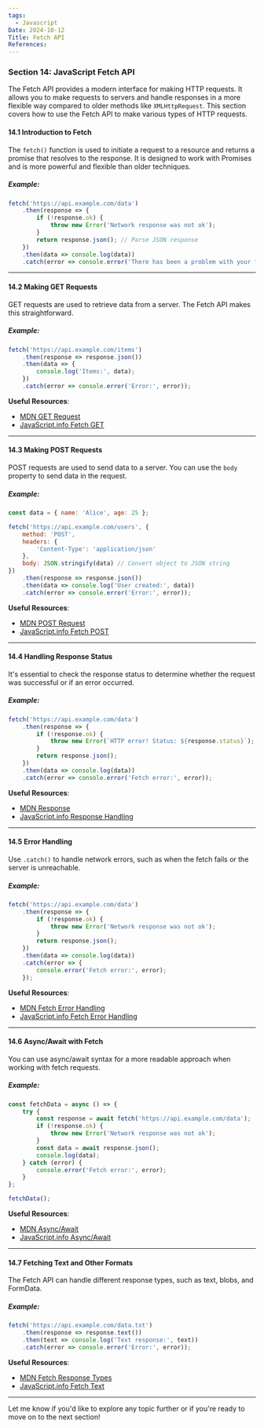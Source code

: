 ```yaml
---
tags:
  - Javascript
Date: 2024-10-12
Title: Fetch API
References:
---
```

### Section 14: **JavaScript Fetch API**

The Fetch API provides a modern interface for making HTTP requests. It allows you to make requests to servers and handle responses in a more flexible way compared to older methods like `XMLHttpRequest`. This section covers how to use the Fetch API to make various types of HTTP requests.

#### 14.1 Introduction to Fetch

The `fetch()` function is used to initiate a request to a resource and returns a promise that resolves to the response. It is designed to work with Promises and is more powerful and flexible than older techniques.

##### Example:
```javascript
fetch('https://api.example.com/data')
    .then(response => {
        if (!response.ok) {
            throw new Error('Network response was not ok');
        }
        return response.json(); // Parse JSON response
    })
    .then(data => console.log(data))
    .catch(error => console.error('There has been a problem with your fetch operation:', error));
```
---

#### 14.2 Making GET Requests

GET requests are used to retrieve data from a server. The Fetch API makes this straightforward.

##### Example:
```javascript
fetch('https://api.example.com/items')
    .then(response => response.json())
    .then(data => {
        console.log('Items:', data);
    })
    .catch(error => console.error('Error:', error));
```

**Useful Resources**:
- [MDN GET Request](https://developer.mozilla.org/en-US/docs/Web/API/Fetch_API/Using_Fetch#making_a_get_request)
- [JavaScript.info Fetch GET](https://javascript.info/fetch#fetch)

---

#### 14.3 Making POST Requests

POST requests are used to send data to a server. You can use the `body` property to send data in the request.

##### Example:
```javascript
const data = { name: 'Alice', age: 25 };

fetch('https://api.example.com/users', {
    method: 'POST',
    headers: {
        'Content-Type': 'application/json'
    },
    body: JSON.stringify(data) // Convert object to JSON string
})
    .then(response => response.json())
    .then(data => console.log('User created:', data))
    .catch(error => console.error('Error:', error));
```

**Useful Resources**:
- [MDN POST Request](https://developer.mozilla.org/en-US/docs/Web/API/Fetch_API/Using_Fetch#making_a_post_request)
- [JavaScript.info Fetch POST](https://javascript.info/fetch#post)

---

#### 14.4 Handling Response Status

It's essential to check the response status to determine whether the request was successful or if an error occurred.

##### Example:
```javascript
fetch('https://api.example.com/data')
    .then(response => {
        if (!response.ok) {
            throw new Error(`HTTP error! Status: ${response.status}`);
        }
        return response.json();
    })
    .then(data => console.log(data))
    .catch(error => console.error('Fetch error:', error));
```

**Useful Resources**:
- [MDN Response](https://developer.mozilla.org/en-US/docs/Web/API/Response)
- [JavaScript.info Response Handling](https://javascript.info/fetch#response)

---

#### 14.5 Error Handling

Use `.catch()` to handle network errors, such as when the fetch fails or the server is unreachable.

##### Example:
```javascript
fetch('https://api.example.com/data')
    .then(response => {
        if (!response.ok) {
            throw new Error('Network response was not ok');
        }
        return response.json();
    })
    .then(data => console.log(data))
    .catch(error => {
        console.error('Fetch error:', error);
    });
```

**Useful Resources**:
- [MDN Fetch Error Handling](https://developer.mozilla.org/en-US/docs/Web/API/Fetch_API/Using_Fetch#handling_errors)
- [JavaScript.info Fetch Error Handling](https://javascript.info/fetch#handling-errors)

---

#### 14.6 Async/Await with Fetch

You can use async/await syntax for a more readable approach when working with fetch requests.

##### Example:
```javascript
const fetchData = async () => {
    try {
        const response = await fetch('https://api.example.com/data');
        if (!response.ok) {
            throw new Error('Network response was not ok');
        }
        const data = await response.json();
        console.log(data);
    } catch (error) {
        console.error('Fetch error:', error);
    }
};

fetchData();
```

**Useful Resources**:
- [MDN Async/Await](https://developer.mozilla.org/en-US/docs/Learn/JavaScript/Asynchronous/Async_await)
- [JavaScript.info Async/Await](https://javascript.info/async-await)

---

#### 14.7 Fetching Text and Other Formats

The Fetch API can handle different response types, such as text, blobs, and FormData.

##### Example:
```javascript
fetch('https://api.example.com/data.txt')
    .then(response => response.text())
    .then(text => console.log('Text response:', text))
    .catch(error => console.error('Error:', error));
```

**Useful Resources**:
- [MDN Fetch Response Types](https://developer.mozilla.org/en-US/docs/Web/API/Response#response_types)
- [JavaScript.info Fetch Text](https://javascript.info/fetch#text)

---

Let me know if you'd like to explore any topic further or if you're ready to move on to the next section!